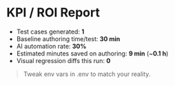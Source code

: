 # KPI / ROI Report

- Test cases generated: **1**
- Baseline authoring time/test: **30 min**
- AI automation rate: **30%**
- Estimated minutes saved on authoring: **9 min** (~**0.1 h**)
- Visual regression diffs this run: **0**

> Tweak env vars in .env to match your reality.
